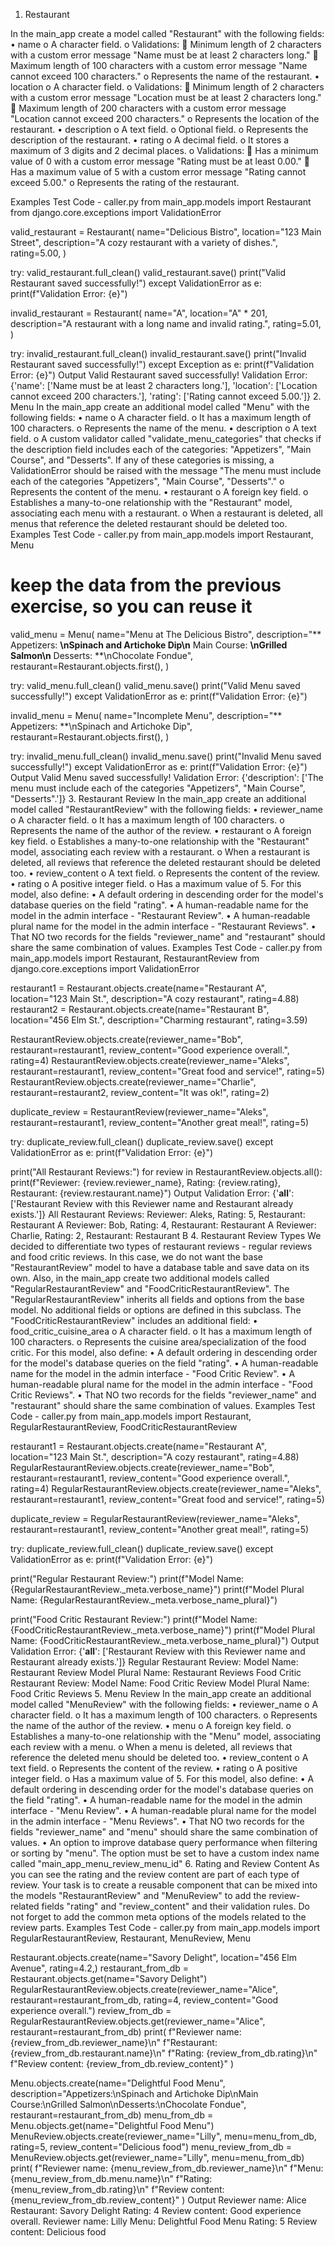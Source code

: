 
1.	Restaurant

In the main_app create a model called "Restaurant" with the following fields:
•	name
o	A character field.
o	Validations:
	Minimum length of 2 characters with a custom error message "Name must be at least 2 characters long."
	Maximum length of 100 characters with a custom error message "Name cannot exceed 100 characters."
o	Represents the name of the restaurant.
•	location
o	A character field.
o	Validations:
	Minimum length of 2 characters with a custom error message "Location must be at least 2 characters long."
	Maximum length of 200 characters with a custom error message "Location cannot exceed 200 characters."
o	Represents the location of the restaurant.
•	description
o	A text field.
o	Optional field.
o	Represents the description of the restaurant.
•	rating
o	A decimal field.
o	It stores a maximum of 3 digits and 2 decimal places.
o	Validations:
	Has a minimum value of 0 with a custom error message "Rating must be at least 0.00."
	Has a maximum value of 5 with a custom error message "Rating cannot exceed 5.00."
o	Represents the rating of the restaurant.

Examples
Test Code - caller.py
from main_app.models import Restaurant
from django.core.exceptions import ValidationError

valid_restaurant = Restaurant(
    name="Delicious Bistro",
    location="123 Main Street",
    description="A cozy restaurant with a variety of dishes.",
    rating=5.00,
)

try:
    valid_restaurant.full_clean()
    valid_restaurant.save()
    print("Valid Restaurant saved successfully!")
except ValidationError as e:
    print(f"Validation Error: {e}")

invalid_restaurant = Restaurant(
    name="A",
    location="A" * 201,
    description="A restaurant with a long name and invalid rating.",
    rating=5.01,
)

try:
    invalid_restaurant.full_clean()
    invalid_restaurant.save()
    print("Invalid Restaurant saved successfully!")
except Exception as e:
    print(f"Validation Error: {e}")
Output
Valid Restaurant saved successfully!
Validation Error: {'name': ['Name must be at least 2 characters long.'], 'location': ['Location cannot exceed 200 characters.'], 'rating': ['Rating cannot exceed 5.00.']}
2.	Menu
In the main_app create an additional model called "Menu" with the following fields:
•	name
o	A character field.
o	It has a maximum length of 100 characters.
o	Represents the name of the menu.
•	description
o	A text field.
o	A custom validator called "validate_menu_categories" that checks if the description field includes each of the categories: "Appetizers", "Main Course", and "Desserts". If any of these categories is missing, a ValidationError should be raised with the message "The menu must include each of the categories "Appetizers", "Main Course", "Desserts"."
o	Represents the content of the menu.
•	restaurant
o	A foreign key field.
o	Establishes a many-to-one relationship with the "Restaurant" model, associating each menu with a restaurant.
o	When a restaurant is deleted, all menus that reference the deleted restaurant should be deleted too.
Examples
Test Code - caller.py
from main_app.models import Restaurant, Menu

# keep the data from the previous exercise, so you can reuse it

valid_menu = Menu(
    name="Menu at The Delicious Bistro",
    description="** Appetizers: **\nSpinach and Artichoke Dip\n** Main Course: **\nGrilled Salmon\n** Desserts: **\nChocolate Fondue",
    restaurant=Restaurant.objects.first(),
)

try:
    valid_menu.full_clean()
    valid_menu.save()
    print("Valid Menu saved successfully!")
except ValidationError as e:
    print(f"Validation Error: {e}")

invalid_menu = Menu(
    name="Incomplete Menu",
    description="** Appetizers: **\nSpinach and Artichoke Dip",
    restaurant=Restaurant.objects.first(),
)

try:
    invalid_menu.full_clean()
    invalid_menu.save()
    print("Invalid Menu saved successfully!")
except ValidationError as e:
    print(f"Validation Error: {e}")
Output
Valid Menu saved successfully!
Validation Error: {'description': ['The menu must include each of the categories "Appetizers", "Main Course", "Desserts".']}
3.	Restaurant Review
In the main_app create an additional model called "RestaurantReview" with the following fields:
•	reviewer_name
o	A character field.
o	It has a maximum length of 100 characters.
o	Represents the name of the author of the review.
•	restaurant
o	A foreign key field.
o	Establishes a many-to-one relationship with the "Restaurant" model, associating each review with a restaurant.
o	When a restaurant is deleted, all reviews that reference the deleted restaurant should be deleted too.
•	review_content
o	A text field.
o	Represents the content of the review.
•	rating
o	A positive integer field.
o	Has a maximum value of 5.
For this model, also define:
•	A default ordering in descending order for the model's database queries on the field "rating".
•	A human-readable name for the model in the admin interface - "Restaurant Review".
•	A human-readable plural name for the model in the admin interface - "Restaurant Reviews".
•	That NO two records for the fields "reviewer_name" and "restaurant" should share the same combination of values.
Examples
Test Code - caller.py
from main_app.models import Restaurant, RestaurantReview
from django.core.exceptions import ValidationError

restaurant1 = Restaurant.objects.create(name="Restaurant A", location="123 Main St.", description="A cozy restaurant", rating=4.88)
restaurant2 = Restaurant.objects.create(name="Restaurant B", location="456 Elm St.",  description="Charming restaurant", rating=3.59)

RestaurantReview.objects.create(reviewer_name="Bob", restaurant=restaurant1, review_content="Good experience overall.", rating=4)
RestaurantReview.objects.create(reviewer_name="Aleks", restaurant=restaurant1, review_content="Great food and service!", rating=5)
RestaurantReview.objects.create(reviewer_name="Charlie", restaurant=restaurant2, review_content="It was ok!", rating=2)

duplicate_review = RestaurantReview(reviewer_name="Aleks", restaurant=restaurant1, review_content="Another great meal!", rating=5)

try:
    duplicate_review.full_clean()
    duplicate_review.save()
except ValidationError as e:
    print(f"Validation Error: {e}")


print("All Restaurant Reviews:")
for review in RestaurantReview.objects.all():
    print(f"Reviewer: {review.reviewer_name}, Rating: {review.rating}, Restaurant: {review.restaurant.name}")
Output
Validation Error: {'__all__': ['Restaurant Review with this Reviewer name and Restaurant already exists.']}
All Restaurant Reviews:
Reviewer: Aleks, Rating: 5, Restaurant: Restaurant A
Reviewer: Bob, Rating: 4, Restaurant: Restaurant A
Reviewer: Charlie, Rating: 2, Restaurant: Restaurant B
4.	Restaurant Review Types
We decided to differentiate two types of restaurant reviews - regular reviews and food critic reviews. In this case, we do not want the base "RestaurantReview" model to have a database table and save data on its own. Also, in the main_app create two additional models called "RegularRestaurantReview" and "FoodCriticRestaurantReview".
The "RegularRestaurantReview" inherits all fields and options from the base model. No additional fields or options are defined in this subclass.
The "FoodCriticRestaurantReview" includes an additional field:
•	food_critic_cuisine_area
o	A character field.
o	It has a maximum length of 100 characters.
o	Represents the cuisine area/specialization of the food critic.
For this model, also define:
•	A default ordering in descending order for the model's database queries on the field "rating".
•	A human-readable name for the model in the admin interface - "Food Critic Review".
•	A human-readable plural name for the model in the admin interface - "Food Critic Reviews".
•	That NO two records for the fields "reviewer_name" and "restaurant" should share the same combination of values.
Examples
Test Code - caller.py
from main_app.models import Restaurant, RegularRestaurantReview, FoodCriticRestaurantReview

restaurant1 = Restaurant.objects.create(name="Restaurant A", location="123 Main St.", description="A cozy restaurant", rating=4.88)
RegularRestaurantReview.objects.create(reviewer_name="Bob", restaurant=restaurant1, review_content="Good experience overall.", rating=4)
RegularRestaurantReview.objects.create(reviewer_name="Aleks", restaurant=restaurant1, review_content="Great food and service!", rating=5)

duplicate_review = RegularRestaurantReview(reviewer_name="Aleks", restaurant=restaurant1, review_content="Another great meal!", rating=5)

try:
    duplicate_review.full_clean()
    duplicate_review.save()
except ValidationError as e:
    print(f"Validation Error: {e}")

print("Regular Restaurant Review:")
print(f"Model Name: {RegularRestaurantReview._meta.verbose_name}")
print(f"Model Plural Name: {RegularRestaurantReview._meta.verbose_name_plural}")

print("Food Critic Restaurant Review:")
print(f"Model Name: {FoodCriticRestaurantReview._meta.verbose_name}")
print(f"Model Plural Name: {FoodCriticRestaurantReview._meta.verbose_name_plural}")
Output
Validation Error: {'__all__': ['Restaurant Review with this Reviewer name and Restaurant already exists.']}
Regular Restaurant Review:
Model Name: Restaurant Review
Model Plural Name: Restaurant Reviews
Food Critic Restaurant Review:
Model Name: Food Critic Review
Model Plural Name: Food Critic Reviews
5.	Menu Review
In the main_app create an additional model called "MenuReview" with the following fields:
•	reviewer_name
o	A character field.
o	It has a maximum length of 100 characters.
o	Represents the name of the author of the review.
•	menu
o	A foreign key field.
o	Establishes a many-to-one relationship with the "Menu" model, associating each review with a menu.
o	When a menu is deleted, all reviews that reference the deleted menu should be deleted too.
•	review_content
o	A text field.
o	Represents the content of the review.
•	rating
o	A positive integer field.
o	Has a maximum value of 5.
For this model, also define:
•	A default ordering in descending order for the model's database queries on the field "rating".
•	A human-readable name for the model in the admin interface - "Menu Review".
•	A human-readable plural name for the model in the admin interface - "Menu Reviews".
•	That NO two records for the fields "reviewer_name" and "menu" should share the same combination of values.
•	An option to improve database query performance when filtering or sorting by "menu". The option must be set to have a custom index name called "main_app_menu_review_menu_id"
6.	Rating and Review Content
As you can see the rating and the review content are part of each type of review. Your task is to create a reusable component that can be mixed into the models "RestaurantReview" and "MenuReview" to add the review-related fields "rating" and "review_content" and their validation rules. Do not forget to add the common meta options of the models related to the review parts.
Examples
Test Code - caller.py
from main_app.models import RegularRestaurantReview, Restaurant, MenuReview, Menu

Restaurant.objects.create(name="Savory Delight", location="456 Elm Avenue", rating=4.2,)
restaurant_from_db = Restaurant.objects.get(name="Savory Delight")
RegularRestaurantReview.objects.create(reviewer_name="Alice", restaurant=restaurant_from_db, rating=4, review_content="Good experience overall.")
review_from_db = RegularRestaurantReview.objects.get(reviewer_name="Alice", restaurant=restaurant_from_db)
print(
    f"Reviewer name: {review_from_db.reviewer_name}\n"
    f"Restaurant: {review_from_db.restaurant.name}\n"
    f"Rating: {review_from_db.rating}\n"
    f"Review content: {review_from_db.review_content}"
)

Menu.objects.create(name="Delightful Food Menu", description="Appetizers:\nSpinach and Artichoke Dip\nMain Course:\nGrilled Salmon\nDesserts:\nChocolate Fondue", restaurant=restaurant_from_db)
menu_from_db = Menu.objects.get(name="Delightful Food Menu")
MenuReview.objects.create(reviewer_name="Lilly", menu=menu_from_db, rating=5, review_content="Delicious food")
menu_review_from_db = MenuReview.objects.get(reviewer_name="Lilly", menu=menu_from_db)
print(
    f"Reviewer name: {menu_review_from_db.reviewer_name}\n"
    f"Menu: {menu_review_from_db.menu.name}\n"
    f"Rating: {menu_review_from_db.rating}\n"
    f"Review content: {menu_review_from_db.review_content}"
)
Output
Reviewer name: Alice
Restaurant: Savory Delight
Rating: 4
Review content: Good experience overall.
Reviewer name: Lilly
Menu: Delightful Food Menu
Rating: 5
Review content: Delicious food



